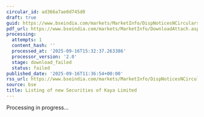 ```yaml
---
circular_id: ad366a7ae0d745d0
draft: true
guid: https://www.bseindia.com/markets/MarketInfo/DispNoticesNCirculars.aspx?Noticeid={DBF496DA-F050-49D8-B721-5CA57D50A8AC}&noticeno=20250916-43&dt=09/16/2025&icount=43&totcount=78&flag=0
pdf_url: https://www.bseindia.com/markets/MarketInfo/DownloadAttach.aspx?id=20250916-43&attachedId=
processing:
  attempts: 1
  content_hash: ''
  processed_at: '2025-09-16T15:32:37.263386'
  processor_version: '2.0'
  stage: download_failed
  status: failed
published_date: '2025-09-16T11:36:54+00:00'
rss_url: https://www.bseindia.com/markets/MarketInfo/DispNoticesNCirculars.aspx?Noticeid={DBF496DA-F050-49D8-B721-5CA57D50A8AC}&noticeno=20250916-43&dt=09/16/2025&icount=43&totcount=78&flag=0
source: bse
title: Listing of new Securities of Kaya Limited
---
```


Processing in progress...
